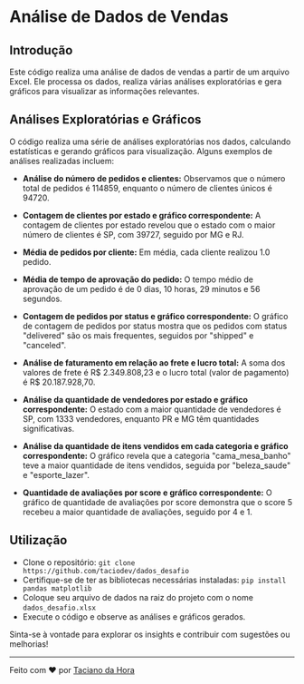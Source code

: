# Análise de Dados de Vendas

## Introdução

Este código realiza uma análise de dados de vendas a partir de um arquivo Excel. Ele processa os dados, realiza várias análises exploratórias e gera gráficos para visualizar as informações relevantes.

## Análises Exploratórias e Gráficos
O código realiza uma série de análises exploratórias nos dados, calculando estatísticas e gerando gráficos para visualização. Alguns exemplos de análises realizadas incluem:

- **Análise do número de pedidos e clientes:** Observamos que o número total de pedidos é 114859, enquanto o número de clientes únicos é 94720.

- **Contagem de clientes por estado e gráfico correspondente:** A contagem de clientes por estado revelou que o estado com o maior número de clientes é SP, com 39727, seguido por MG e RJ.

- **Média de pedidos por cliente:** Em média, cada cliente realizou 1.0 pedido.

- **Média de tempo de aprovação do pedido:** O tempo médio de aprovação de um pedido é de 0 dias, 10 horas, 29 minutos e 56 segundos.

- **Contagem de pedidos por status e gráfico correspondente:** O gráfico de contagem de pedidos por status mostra que os pedidos com status "delivered" são os mais frequentes, seguidos por "shipped" e "canceled".

- **Análise de faturamento em relação ao frete e lucro total:** A soma dos valores de frete é R$ 2.349.808,23 e o lucro total (valor de pagamento) é R$ 20.187.928,70.

- **Análise da quantidade de vendedores por estado e gráfico correspondente:** O estado com a maior quantidade de vendedores é SP, com 1333 vendedores, enquanto PR e MG têm quantidades significativas.

- **Análise da quantidade de itens vendidos em cada categoria e gráfico correspondente:** O gráfico revela que a categoria "cama_mesa_banho" teve a maior quantidade de itens vendidos, seguida por "beleza_saude" e "esporte_lazer".

- **Quantidade de avaliações por score e gráfico correspondente:** O gráfico de quantidade de avaliações por score demonstra que o score 5 recebeu a maior quantidade de avaliações, seguido por 4 e 1.

## Utilização
- Clone o repositório: `git clone https://github.com/taciodev/dados_desafio`
- Certifique-se de ter as bibliotecas necessárias instaladas: `pip install pandas matplotlib`
- Coloque seu arquivo de dados na raiz do projeto com o nome `dados_desafio.xlsx`
- Execute o código e observe as análises e gráficos gerados.

Sinta-se à vontade para explorar os insights e contribuir com sugestões ou melhorias!

---
Feito com ❤️ por [Taciano da Hora](https://github.com/taciodev)
